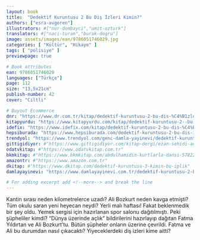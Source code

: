 ```yaml
---
layout: book
title:  "Dedektif Kuruntusu 2 Bu Diş İzleri Kimin?"
authors: ["esra-avgoren"]
illustrators: #["nur-dombayci","umit-ozturk"]
translators: #["naci-turan","burak-dogru"]
image: assets/images/ean/9786051746029.jpg
categories: [ "Kültür", "Hikaye" ]
tags: [ "polisiye" ]
previewpage: true

# Book attributes
ean: 9786051746029
languages: ["Türkçe"]
page: 112
size: "13,5x21cm"
publish-number: 42
cover: "Ciltli"

# Buyout Ecommerce
dnr: "https://www.dr.com.tr/kitap/dedektif-kuruntusu-2-bu-dis-%C4%B1zleri-kimin/cocuk-ve-genclik/okul-cagi-6-10-yas/cocuk-oykuhikaye/urunno=0001750195001"
kitapyurdu: "https://www.kitapyurdu.com/kitap/dedektif-kuruntusu-2--bu-dis-izleri-kimin/455954.html&filter_name=Dedektif+Kuruntusu-2%3A+Bu+Di%C5%9F+%C4%B0zleri+Kimin%3F"
idefix: "https://www.idefix.com/kitap/dedektif-kuruntusu-2-bu-dis-%C4%B1zleri-kimin/cocuk-ve-genclik/okul-cagi-6-10-yas/cocuk-oykuhikaye/urunno=0001750195001"
hepsiburada: "https://www.hepsiburada.com/dedektif-kuruntusu-2-bu-dis-izleri-kimin-p-HBV00000GM3T0"
trendyol: "https://www.trendyol.com/genc-damla-yayinevi/dedektif-kuruntusu-2-bu-dis-izleri-kimin-p-4678122"
gittigidiyor: #"https://www.gittigidiyor.com/kitap-dergi/ezan-sehidi-adnan-menderes_pdp_732728793"
odatvkitap: #"https://www.odatvkitap.com.tr"
bkmkitap: #"https://www.bkmkitap.com/abdulhamidin-kurtlarla-dansi-578226"
amazontr: #"https://www.amazon.com.tr"
dkitap: #"https://www.dkitap.com/dedektif-kuruntusu-3-kimin-bu-iplik"
damlayayinevi: "https://www.damlayayinevi.com.tr/dedektif-kuruntusu-2-bu-dis-izleri-kimin"

# For adding excerpt add <!--more--> and break the line
---
```

Kantin sırası neden kilometrelerce uzadı?
Ali Bozkurt neden kavga etmişti?
Tüm okulu saran yeni heyecan neydi?
Yerli malı haftası! Fakat beklenmedik bir şey oldu. Yemek sergisi için hazırlanan spor salonu dağıtılmıştı. Peki şüpheliler kimdi?
“Dünya üzerinde açlık” bildirilerini hazırlayıp dağıtan Fatma Yıldırtan ve Ali Bozkurt’tu. Bütün şüpheler onların üzerine çevrildi.
Fatma ve Ali bu durumdan nasıl çıkacaktı?
Yiyeceklerdeki diş izleri kime aitti?
<!--more--> 

